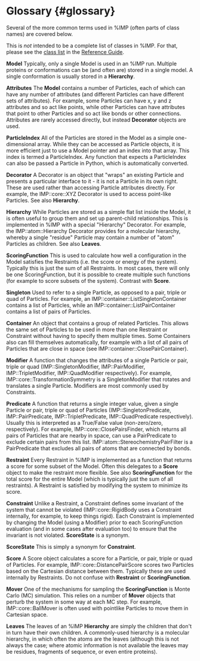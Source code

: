 Glossary {#glossary}
========

Several of the more common terms used in %IMP (often parts of class names) are
covered below.

This is *not* intended to be a complete list of classes in %IMP. For that,
please see the [class list](../ref/annotated.html)
in the [Reference Guide](../ref/).

**Model**
Typically, only a single Model is used in an %IMP run. Multiple
proteins or conformations can be (and often are) stored in a single model.
A single conformation is usually stored in a **Hierarchy**.

**Attributes**
The **Model** contains a number of Particles, each of which can have any
number of attributes (and different Particles can have different sets of
attributes). For example, some Particles can have x, y and z attributes and so
act like points, while other Particles can have attributes that point to other
Particles and so act like bonds or other connections. Attributes are rarely
accessed directly, but instead **Decorator** objects are used.

**ParticleIndex**
All of the Particles are stored in the Model as a simple one-dimensional
array. While they can be accessed as Particle objects, it is more
efficient just to use a Model pointer and an index into that array. This
index is termed a ParticleIndex. Any function that expects a ParticleIndex
can also be passed a Particle in Python, which is automatically converted.

**Decorator**
A Decorator is an object that "wraps" an existing Particle and presents
a particular interface to it - it is not a Particle in its own right.
These are used rather than accessing Particle attributes directly. For
example, the IMP::core::XYZ Decorator is used to access point-like
Particles. See also **Hierarchy**.

**Hierarchy**
While Particles are stored as a simple flat list inside the Model,
it is often useful to group them and set up parent-child relationships.
This is implemented in %IMP with a special "Hierarchy" Decorator.
For example, the IMP::atom::Hierarchy Decorator provides for a molecular
hierarchy, whereby a single "residue" Particle may contain a number of "atom"
Particles as children. See also **Leaves**.

**ScoringFunction**
This is used to calculate how well a configuration in the Model satisfies
the Restraints (i.e. the score or energy of the system). Typically this
is just the sum of all Restraints. In most cases, there will only be one
ScoringFunction, but it is possible to create multiple such functions
(for example to score subsets of the system).
Contrast with **Score**.

**Singleton**
Used to refer to a single Particle, as opposed to a pair,
triple or quad of Particles. For example, an
IMP::container::ListSingletonContainer contains a list of
Particles, while an IMP::container::ListPairContainer contains a list
of pairs of Particles.

**Container**
An object that contains a group of related Particles. This allows the same
set of Particles to be used in more than one Restraint or Constraint
without having to specify them multiple times. Some Containers also can
fill themselves automatically, for example with a list of all pairs of
Particles that are close in space (see IMP::container::ClosePairContainer).

**Modifier**
A function that changes the attributes of a single Particle or pair,
triple or quad (IMP::SingletonModifier, IMP::PairModifier,
IMP::TripletModifier, IMP::QuadModifier respectively). For example,
IMP::core::TransformationSymmetry is a SingletonModifier
that rotates and translates a single Particle. Modifiers are most commonly
used by Constraints.

**Predicate**
A function that returns a single integer value, given a single
Particle or pair, triple or quad of Particles (IMP::SingletonPredicate,
IMP::PairPredicate, IMP::TripletPredicate, IMP::QuadPredicate respectively).
Usually this is interpreted as a True/False value (non-zero/zero,
respectively). For example, IMP::core::ClosePairsFinder, which returns all
pairs of Particles that are nearby in space, can use a PairPredicate to
exclude certain pairs from this list.
IMP::atom::StereochemistryPairFilter is a PairPredicate that excludes all pairs
of atoms that are connected by bonds.

**Restraint**
Every Restraint in %IMP is implemented as a function that returns a
score for some subset of the Model. Often this delegates to a **Score** object
to make the restraint more flexible. See also **ScoringFunction** for the total
score for the entire Model (which is typically just the sum of all
restraints). A Restraint is satisfied by modifying the system to minimize
its score.

**Constraint**
Unlike a Restraint, a Constraint defines some invariant of the
system that cannot be violated (IMP::core::RigidBody uses a Constraint
internally, for example, to keep things rigid).
Each Constraint is implemented by changing the Model (using
a Modifier) prior to each ScoringFunction evaluation (and in some cases after
evaluation too) to ensure that the invariant is not violated.
**ScoreState** is a synonym.

**ScoreState**
This is simply a synonym for **Constraint**.

**Score**
A Score object calculates a score for a Particle, or pair, triple or quad
of Particles. For example, IMP::core::DistancePairScore scores two Particles
based on the Cartesian distance between them. Typically these are used
internally by Restraints.
Do not confuse with **Restraint** or **ScoringFunction**.

**Mover**
One of the mechanisms for sampling the **ScoringFunction** is Monte Carlo (MC)
simulation. This relies on a number of **Mover** objects that perturb the
system in some way at each MC step. For example, IMP::core::BallMover is often
used with pointlike Particles to move them in Cartesian space.

**Leaves**
The leaves of an %IMP **Hierarchy** are simply the children that don't in turn
have their own children. A commonly-used hierarchy is a molecular hierarchy,
in which often the atoms are the leaves (although this is not always the case;
where atomic information is not available the leaves may be residues, fragments
of sequence, or even entire proteins).
